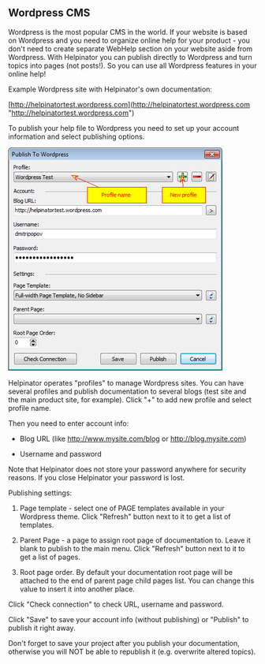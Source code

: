 ## Wordpress CMS

Wordpress is the most popular CMS in the world. If your website is based on Wordpress and you need to organize online help for your product - you don't need to create separate WebHelp section on your website aside from Wordpress. With Helpinator you can publish directly to Wordpress and turn topics into pages (not posts!). So you can use all Wordpress features in your online help!


Example Wordpress site with Helpinator's own documentation:


[http://helpinatortest.wordpress.com](http://helpinatortest.wordpress.com "http://helpinatortest.wordpress.com")


To publish your help file to Wordpress you need to set up your account information and select publishing options.


![wordpress.png](images/wordpress.png "wordpress.png")


Helpinator operates "profiles" to manage Wordpress sites. You can have several profiles and publish documentation to several blogs (test site and the main product site, for example). Click "+" to add new profile and select profile name.


Then you need to enter account info:

- Blog URL (like http://www.mysite.com/blog or http://blog.mysite.com)

- Username and password


Note that Helpinator does not store your password anywhere for security reasons. If you close Helpinator your password is lost.


Publishing settings:

1. Page template - select one of PAGE templates available in your Wordpress theme. Click "Refresh" button next to it to get a list of templates.

2. Parent Page - a page to assign root page of documentation to. Leave it blank to publish to the main menu. Click "Refresh" button next to it to get a list of pages.

3. Root page order. By default your documentation root page will be attached to the end of parent page child pages list. You can change this value to insert it into another place.


Click "Check connection" to check URL, username and password.


Click "Save" to save your account info (without publishing) or "Publish" to publish it right away.


Don't forget to save your project after you publish your documentation, otherwise you will NOT be able to republish it (e.g. overwrite altered topics).
